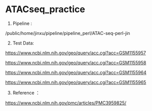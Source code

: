 # ATACseq_practice

1. Pipeline :

/public/home/jinxu/pipeline/pipeline_perl/ATAC-seq-perl-jin

2. Test Data: 

https://www.ncbi.nlm.nih.gov/geo/query/acc.cgi?acc=GSM1155957

https://www.ncbi.nlm.nih.gov/geo/query/acc.cgi?acc=GSM1155958


https://www.ncbi.nlm.nih.gov/geo/query/acc.cgi?acc=GSM1155964

https://www.ncbi.nlm.nih.gov/geo/query/acc.cgi?acc=GSM1155965


3. Reference ：

https://www.ncbi.nlm.nih.gov/pmc/articles/PMC3959825/
